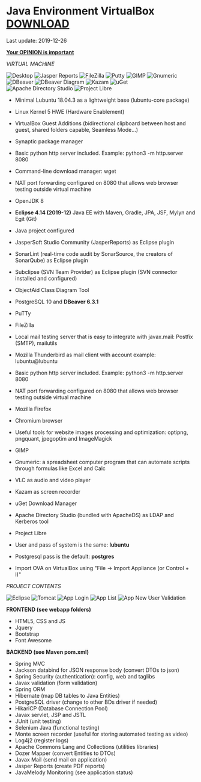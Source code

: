 # Java Environment VirtualBox [DOWNLOAD](https://github.com/Virtual-Machines/Java-Environment-VirtualBox/releases/download/latest/JavaEnvironmentVirtualBox.ova)

Last update: 2019-12-26

[**Your OPINION is important**](https://docs.google.com/forms/d/e/1FAIpQLSeOzXN-TMbwxt_k3jHCQjwoEbP9o5nP6wJeJFa0_w0exYjTnw/viewform?usp=sf_link)

*VIRTUAL MACHINE*

![Desktop](https://raw.githubusercontent.com/Virtual-Machines/Java-Environment-VirtualBox/master/desktop.png)
![Jasper Reports](https://raw.githubusercontent.com/Virtual-Machines/Java-Environment-VirtualBox/master/jasperreports.png)
![FileZilla](https://raw.githubusercontent.com/Virtual-Machines/Java-Environment-VirtualBox/master/filezilla.png)
![Putty](https://raw.githubusercontent.com/Virtual-Machines/Java-Environment-VirtualBox/master/putty.png)
![GIMP](https://raw.githubusercontent.com/Virtual-Machines/Java-Environment-VirtualBox/master/gimp.png)
![Gnumeric](https://raw.githubusercontent.com/Virtual-Machines/Java-Environment-VirtualBox/master/gnumeric.png)
![DBeaver](https://raw.githubusercontent.com/Virtual-Machines/Java-Environment-VirtualBox/master/dbeaver.png)
![DBeaver Diagram](https://raw.githubusercontent.com/Virtual-Machines/Java-Environment-VirtualBox/master/dbeaverDiagram.png)
![Kazam](https://raw.githubusercontent.com/Virtual-Machines/Java-Environment-VirtualBox/master/kazam.png)
![uGet](https://raw.githubusercontent.com/Virtual-Machines/Java-Environment-VirtualBox/master/uget.png)
![Apache Directory Studio](https://raw.githubusercontent.com/Virtual-Machines/Java-Environment-VirtualBox/master/apacheDirectoryStudio.png)
![Project Libre](https://raw.githubusercontent.com/Virtual-Machines/Java-Environment-VirtualBox/master/projectLibre.png)

- Minimal Lubuntu 18.04.3 as a lightweight base (lubuntu-core package)
- Linux Kernel 5 HWE (Hardware Enablement)
- VirtualBox Guest Additions (bidirectional clipboard between host and guest, shared folders capable, Seamless Mode...)
- Synaptic package manager
- Basic python http server included. Example: python3 -m http.server 8080
- Command-line download manager: wget
- NAT port forwarding configured on 8080 that allows web browser testing outside virtual machine
- OpenJDK 8
- **Eclipse 4.14 (2019-12)** Java EE with Maven, Gradle, JPA, JSF, Mylyn and Egit (Git)
- Java project configured
- JasperSoft Studio Community (JasperReports) as Eclipse plugin
- SonarLint (real-time code audit by SonarSource, the creators of SonarQube) as Eclipse plugin
- Subclipse (SVN Team Provider) as Eclipse plugin (SVN connector installed and configured)
- ObjectAid Class Diagram Tool
- PostgreSQL 10 and **DBeaver 6.3.1**
- PuTTy
- FileZilla
- Local mail testing server that is easy to integrate with javax.mail: Postfix (SMTP), mailutils
- Mozilla Thunderbird as mail client with account example: lubuntu@lubuntu
- Basic python http server included. Example: python3 -m http.server 8080
- NAT port forwarding configured on 8080 that allows web browser testing outside virtual machine
- Mozilla Firefox
- Chromium browser
- Useful tools for website images processing and optimization: optipng, pngquant, jpegoptim and ImageMagick
- GIMP
- Gnumeric: a spreadsheet computer program that can automate scripts through formulas like Excel and Calc
- VLC as audio and video player
- Kazam as screen recorder
- uGet Download Manager
- Apache Directory Studio (bundled with ApacheDS) as LDAP and Kerberos tool
- Project Libre

- User and pass of system is the same: **lubuntu**
- Postgresql pass is the default: **postgres**
- Import OVA on VirtualBox using "File -> Import Appliance (or Control + I)"

*PROJECT CONTENTS*

![Eclipse](https://raw.githubusercontent.com/Virtual-Machines/Java-Environment-VirtualBox/master/eclipse.png)
![Tomcat](https://raw.githubusercontent.com/Virtual-Machines/Java-Environment-VirtualBox/master/tomcatRun.png)
![App Login](https://raw.githubusercontent.com/Virtual-Machines/Java-Environment-VirtualBox/master/appLogin.png)
![App List](https://raw.githubusercontent.com/Virtual-Machines/Java-Environment-VirtualBox/master/appList.png)
![App New User Validation](https://raw.githubusercontent.com/Virtual-Machines/Java-Environment-VirtualBox/master/appNewUserValidation.png)

**FRONTEND (see webapp folders)**
- HTML5, CSS and JS
- Jquery
- Bootstrap
- Font Awesome

**BACKEND (see Maven pom.xml)**
- Spring MVC
- Jackson databind for JSON response body (convert DTOs to json)
- Spring Security (authentication): config, web and taglibs
- Javax validation (form validation)
- Spring ORM
- Hibernate (map DB tables to Java Entities)
- PostgreSQL driver (change to other BDs driver if needed)
- HikariCP (Database Connection Pool)
- Javax servlet, JSP and JSTL
- JUnit (unit testing)
- Selenium Java (functional testing)
- Monte screen recorder (useful for storing automated testing as video)
- Log4j2 (register logs)
- Apache Commons Lang and Collections (utilities libraries)
- Dozer Mapper (convert Entities to DTOs)
- Javax Mail (send mail on application)
- Jasper Reports (create PDF reports)
- JavaMelody Monitoring (see application status)
